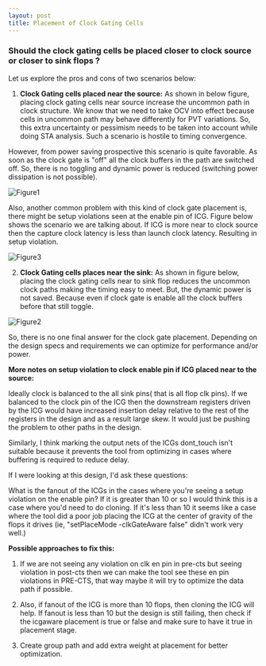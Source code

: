 ```yaml
---
layout: post
title: Placement of Clock Gating Cells
---
```


### Should the clock gating cells be placed closer to clock source or closer to sink flops ?

Let us explore the pros and cons of two scenarios below:

1) **Clock Gating cells placed near the source:** As shown in below figure, placing clock gating cells near source increase the uncommon path in clock structure. We know that we need to take OCV into effect because cells in uncommon path may behave differently for PVT variations. So, this extra uncertainty or pessimism needs to be taken into account while doing STA analysis. Such a scenario is hostile to timing convergence.

However, from power saving prospective this scenario is quite favorable. As soon as the clock gate is "off" all the clock buffers in the path are switched off. So, there is no toggling and dynamic power is reduced (switching power dissipation is not possible).

![Figure1](http://3.bp.blogspot.com/-o-yNxIaMpKI/UeAJEvTYiTI/AAAAAAAAAeI/ELGWri2xdL0/s1600/Case_1.png)

Also, another common problem with this kind of clock gate placement is, there might be setup violations seen at the enable pin of ICG. Figure below shows the scenario we are talking about. If ICG is more near to clock source then the capture clock latency is less than launch clock latency. Resulting in setup violation.

![Figure3](https://www.design-reuse.com/news_img/20130715_1.gif)



2) **Clock Gating cells places near the sink:** As shown in figure below, placing the clock gating cells near to sink flop reduces the uncommon clock paths making the timing easy to meet. But, the dynamic power is not saved. Because even if clock gate is enable all the clock buffers before that still toggle.

![Figure2](http://1.bp.blogspot.com/-tqYP1d-ClqI/UeAGP55LDPI/AAAAAAAAAd0/zF02I9tYhAI/s1600/Case_1.png)


So, there is no one final answer for the clock gate placement. Depending on the design specs and requirements we can optimize for performance and/or power.

**More notes on setup violation to clock enable pin if ICG placed near to the source:**

Ideally clock is balanced to the all sink pins( that is all flop clk pins). If we balanced to the clock pin of the ICG then the downstream registers driven by the ICG would have increased insertion delay relative to the rest of the registers in the design and as a result large skew.  It would just be pushing the problem to other paths in the design.

Similarly, I think marking the output nets of the ICGs dont_touch isn't suitable because it prevents the tool from optimizing in cases where buffering is required to reduce delay.

If I were looking at this design, I'd ask these questions:

What is the fanout of the ICGs in the cases where you're seeing a setup violation on the enable pin? If it is greater than 10 or so I would think this is a case where you'd need to do cloning. If it's less than 10 it seems like a case where the tool did a poor job placing the ICG at the center of gravity of the flops it drives (ie, "setPlaceMode -clkGateAware false" didn't work very well.)

**Possible approaches to fix this:**
1) If we are not seeing any violation on clk en pin in pre-cts but seeing violation in post-cts then we can make the tool see these en pin violations in PRE-CTS, that way maybe it will try to optimize the data path if possible.

2) Also, if fanout of the ICG is more than 10 flops, then cloning the ICG will help. If fanout is less than 10 but the design is still failing, then check if the icgaware placement is true or false and make sure to have it true in placement stage.

3) Create group path and add extra weight at placement for better optimization.
